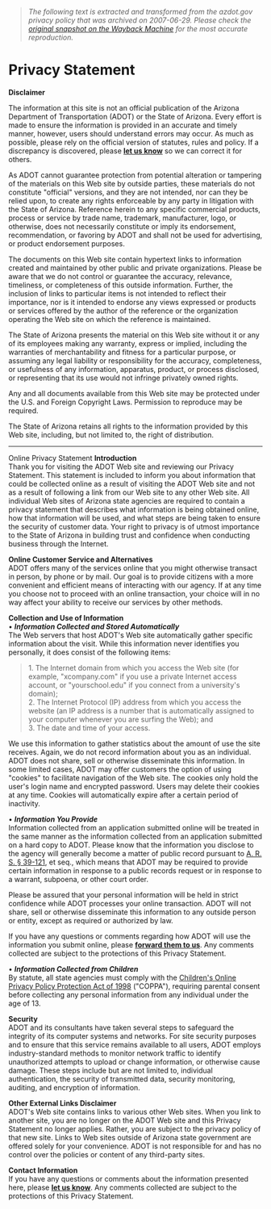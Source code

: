 > *The following text is extracted and transformed from the azdot.gov privacy policy that was archived on 2007-06-29. Please check the [original snapshot on the Wayback Machine](https://web.archive.org/web/20070629202546id_/http%3A//www.azdot.gov/Index_Docs/privacy_statement.asp) for the most accurate reproduction.*

# Privacy Statement

**Disclaimer**

The information at this site is not an official publication of the Arizona Department of Transportation (ADOT) or the State of Arizona. Every effort is made to ensure the information is provided in an accurate and timely manner, however, users should understand errors may occur. As much as possible, please rely on the official version of statutes, rules and policy. If a discrepancy is discovered, please [**let us know**](mailto:Info@azdot.gov) so we can correct it for others.

As ADOT cannot guarantee protection from potential alteration or tampering of the materials on this Web site by outside parties, these materials do not constitute "official" versions, and they are not intended, nor can they be relied upon, to create any rights enforceable by any party in litigation with the State of Arizona. Reference herein to any specific commercial products, process or service by trade name, trademark, manufacturer, logo, or otherwise, does not necessarily constitute or imply its endorsement, recommendation, or favoring by ADOT and shall not be used for advertising, or product endorsement purposes.

The documents on this Web site contain hypertext links to information created and maintained by other public and private organizations. Please be aware that we do not control or guarantee the accuracy, relevance, timeliness, or completeness of this outside information. Further, the inclusion of links to particular items is not intended to reflect their importance, nor is it intended to endorse any views expressed or products or services offered by the author of the reference or the organization operating the Web site on which the reference is maintained.

The State of Arizona presents the material on this Web site without it or any of its employees making any warranty, express or implied, including the warranties of merchantability and fitness for a particular purpose, or assuming any legal liability or responsibility for the accuracy, completeness, or usefulness of any information, apparatus, product, or process disclosed, or representing that its use would not infringe privately owned rights.

Any and all documents available from this Web site may be protected under the U.S. and Foreign Copyright Laws. Permission to reproduce may be required.

The State of Arizona retains all rights to the information provided by this Web site, including, but not limited to, the right of distribution.

* * *

Online Privacy Statement **Introduction**  
Thank you for visiting the ADOT Web site and reviewing our Privacy Statement. This statement is included to inform you about information that could be collected online as a result of visiting the ADOT Web site and not as a result of following a link from our Web site to any other Web site. All individual Web sites of Arizona state agencies are required to contain a privacy statement that describes what information is being obtained online, how that information will be used, and what steps are being taken to ensure the security of customer data. Your right to privacy is of utmost importance to the State of Arizona in building trust and confidence when conducting business through the Internet. 

**Online Customer Service and Alternatives**  
ADOT offers many of the services online that you might otherwise transact in person, by phone or by mail. Our goal is to provide citizens with a more convenient and efficient means of interacting with our agency. If at any time you choose not to proceed with an online transaction, your choice will in no way affect your ability to receive our services by other methods.

**Collection and Use of Information**  
• **_Information Collected and Stored Automatically_**  
The Web servers that host ADOT's Web site automatically gather specific information about the visit. While this information never identifies you personally, it does consist of the following items:

> 1\. The Internet domain from which you access the Web site (for example, "xcompany.com" if you use a private Internet access account, or "yourschool.edu" if you connect from a university's domain);  
>  2\. The Internet Protocol (IP) address from which you access the website (an IP address is a number that is automatically assigned to your computer whenever you are surfing the Web); and  
>  3\. The date and time of your access.

We use this information to gather statistics about the amount of use the site receives. Again, we do not record information about you as an individual. ADOT does not share, sell or otherwise disseminate this information. In some limited cases, ADOT may offer customers the option of using "cookies" to facilitate navigation of the Web site. The cookies only hold the user's login name and encrypted password. Users may delete their cookies at any time. Cookies will automatically expire after a certain period of inactivity.

• **_Information You Provide_**  
Information collected from an application submitted online will be treated in the same manner as the information collected from an application submitted on a hard copy to ADOT. Please know that the information you disclose to the agency will generally become a matter of public record pursuant to [A. R. S. § 39-121](http://www.azleg.state.az.us/ArizonaRevisedStatutes.asp), et seq., which means that ADOT may be required to provide certain information in response to a public records request or in response to a warrant, subpoena, or other court order.

Please be assured that your personal information will be held in strict confidence while ADOT processes your online transaction. ADOT will not share, sell or otherwise disseminate this information to any outside person or entity, except as required or authorized by law.

If you have any questions or comments regarding how ADOT will use the information you submit online, please [**forward them to us**](mailto:Info@azdot.gov). Any comments collected are subject to the protections of this Privacy Statement.

• _**Information Collected from Children**_  
By statute, all state agencies must comply with the [Children's Online Privacy Policy Protection Act of 1998](http://www.ftc.gov/ogc/coppa1.htm) ("COPPA"), requiring parental consent before collecting any personal information from any individual under the age of 13. 

**Security**  
ADOT and its consultants have taken several steps to safeguard the integrity of its computer systems and networks. For site security purposes and to ensure that this service remains available to all users, ADOT employs industry-standard methods to monitor network traffic to identify unauthorized attempts to upload or change information, or otherwise cause damage. These steps include but are not limited to, individual authentication, the security of transmitted data, security monitoring, auditing, and encryption of information. 

**Other External Links Disclaimer**  
ADOT's Web site contains links to various other Web sites. When you link to another site, you are no longer on the ADOT Web site and this Privacy Statement no longer applies. Rather, you are subject to the privacy policy of that new site. Links to Web sites outside of Arizona state government are offered solely for your convenience. ADOT is not responsible for and has no control over the policies or content of any third-party sites.

**Contact Information**  
If you have any questions or comments about the information presented here, please [**let us know**](mailto:Info@azdot.gov). Any comments collected are subject to the protections of this Privacy Statement.  

